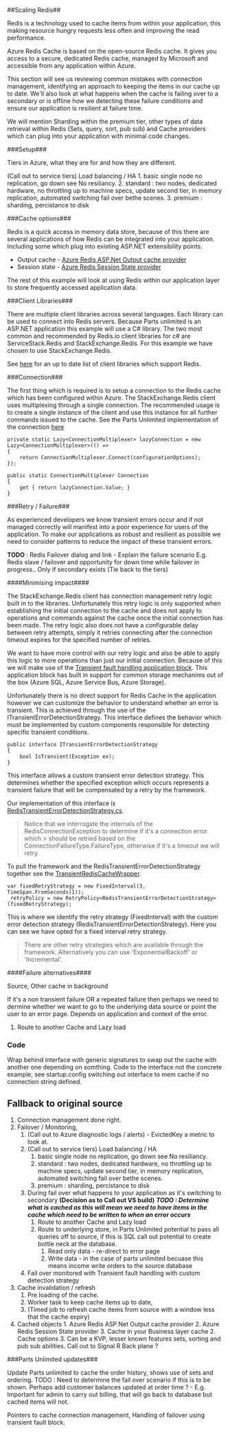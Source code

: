 ##Scaling Redis##

Redis is a technology used to cache items from within your application, this making resource hungry requests less often and improving the read performance.

Azure Redis Cache is based on the open-source Redis cache. It gives you access to a secure, dedicated Redis cache, managed by Microsoft and accessible from any application within Azure. 

This section will see us reviewing common mistakes with connection management, identifying an approach to keeping the items in our cache up to date. We'll also look at what happens when the cache is failing over to a secondary or is offline how we detecting these failure conditions and ensure our application is resilient at failure time.

We will mention Sharding within the premium tier, other types of data retrieval within Redis (Sets, query, sort, pub sub) and Cache providers which can plug into your application with minimal code changes.

###Setup###

Tiers in Azure, what they are for and how they are different.

(Call out to service tiers) Load balancing / HA
		1. basic single node no replication, go down see No resiliancy.
		2. standard : two nodes, dedicated hardware, no throttling up to machine specs, update second tier, in memory replication, automated switching fail over bethe scenes.
		3. premium : sharding, percistance to disk

###Cache options###

Redis is a quick access in memory data store, because of this there are several applications of how Redis can be integrated into your application. Including some which plug into existing ASP.NET extensibility points.

* Output cache - [Azure Redis ASP.Net Output cache provider](https://azure.microsoft.com/en-us/documentation/articles/cache-asp.net-output-cache-provider/)
* Session state - [Azure Redis Session State provider](https://azure.microsoft.com/en-us/documentation/articles/cache-asp.net-session-state-provider/)

The rest of this example will look at using Redis within our application layer to store frequently accessed application data.

###Client Libraries###

There are multiple client libraries across several languages. Each library can be used to connect into Redis servers. Because Parts unlimited is an ASP.NET application this example will use a C# library. The two most common and recommended by Redis.io client libraries for c# are ServiceStack.Redis and StackExchange.Redis.  For this example we have chosen to use StackExchange.Redis. 

See [here](http://redis.io/clients) for an up to date list of client libraries which support Redis.

###Connection###

The first thing which is required is to setup a connection to the Redis cache which has been configured within Azure. The StackExchange.Redis client uses multiplexing through a single connection. The recommended usage is to create a single instance of the client and use this instance for all further commands issued to the cache. See the Parts Unlimited implementation of the connection [here](..\..\src\PartsUnlimitedWebsite\Cache\PartsUnlimitedRedisCache.cs) 

    private static Lazy<ConnectionMultiplexer> lazyConnection = new Lazy<ConnectionMultiplexer>(() =>
    {
        return ConnectionMultiplexer.Connect(configurationOptions);
    });

    public static ConnectionMultiplexer Connection
    {
        get { return lazyConnection.Value; } 
    }

###Retry / Failure###

As experienced developers we know transient errors occur and if not managed correctly will manifest into a poor experience for users of the application. 
To make our applications as robust and resilient as possible we need to consider patterns to reduce the impact of these transient errors. 

**TODO** : Redis Failover dialog and link - Explain the failure scenario E.g. Redis slave / failover and opportunity for down time while failover in progress.. Only if secondary exists (Tie back to the tiers)

####Minimising impact####

The StackExchange.Redis client has connection management retry logic built in to the libraries. Unfortunately this retry logic is only supported when establishing the initial connection to the cache and does not apply to operations and commands against the cache once the initial connection has been made. The retry logic also does not have a configurable delay between retry attempts, simply it retries connecting after the connection timeout expires for the specified number of retries.

We want to have more control with our retry logic and also be able to apply this logic to more operations than just our initial connection. Because of this we will make use of the [Transient fault handling application block](https://msdn.microsoft.com/en-us/library/dn440719.aspx). This application block has built in support for common storage mechanims out of the box (Azure SQL, Azure Service Bus, Azure Storage). 

Unfortunately there is no direct support for Redis Cache in the application however we can customize the behavior to understand whether an error is transient. This is achieved through the use of the ITransientErrorDetectionStrategy.  This interface defines the behavior which must be implemented by custom components responsible for detecting specific transient conditions.

    public interface ITransientErrorDetectionStrategy
    { 
        bool IsTransient(Exception ex);
    }

This interface allows a custom transient error detection strategy. This determines whether the specified exception  which occurs represents a transient failure that will be compensated by a retry by the framework.

Our implementation of this interface is [RedisTransientErrorDetectionStrategy.cs](..\..\src\PartsUnlimitedWebsite\Cache\RedisTransientErrorDetectionStrategy.cs). 

> Notice that we interrogate the internals of the RedisConnectionException to determine if it's a connection error which > should be retried based on the ConnectionFailureType.FailureType, otherwise if it's a timeout we will retry.

To pull the framework and the RedisTransientErrorDetectionStrategy together see the [TransientRedisCacheWrapper](..\..\src\PartsUnlimitedWebsite\Cache\TransientRedisCacheWrapper.cs).

    var fixedRetryStrategy = new FixedInterval(3, TimeSpan.FromSeconds(1));
    _retryPolicy = new RetryPolicy<RedisTransientErrorDetectionStrategy>(fixedRetryStrategy);

This is where we identify the retry strategy (FixedInterval) with the custom error detection strategy (RedisTransientErrorDetectionStrategy). Here you can see we have opted for a fixed interval retry strategy.

> There are other retry strategies which are available through the framework. 
> Alternatively you can use 'ExponentialBackoff' or 'Incremental'.

####Failure alternatives####

Source, 
Other cache in background

If it's a non transient failure OR a repeated failure then perhaps we need to dermine whether we want to go to the underlying data source or point the user to an error page. Depends on application and context of the error.

1. Route to another Cache and Lazy load

### Code ###
Wrap behind interface with generic signatures to swap out the cache with another one depending on somthing.
Code to the interface not the concrete example, see startup.config switching out interface to mem cache if no connection string defined.

## Fallback to original source ###

1. Connection management done right.
1. Failover / Monitoring, 
	1. (Call out to Azure diagnostic logs / alerts) - EvictedKey a metric to look at. 
	2. (Call out to service tiers) Load balancing / HA
		1. basic single node no replication, go down see No resiliancy.
		2. standard : two nodes, dedicated hardware, no throttling up to machine specs, update second tier, in memory replication, automated switching fail over bethe scenes.
		3. premium : sharding, percistance to disk
	3. During fail over what happens to your application as it's switching to secondary **(Decision as to Call out VS build)** ***TODO : Determine what is cached as this will mean we need to have items in the cache which need to be written to when an error occurs***
		1. Route to another Cache and Lazy load
		1. Route to underlying store, in Parts Unlimited potential to pass all queries off to source, if this is SQL call out potential to create bottle neck at the database.
			1. Read only data - re-direct to error page 
			2. Write data - in the case of parts unlimited becuase this means income write orders to the source database
	3. Fail over monitored with Transient fault handling with custom detection strategy
2.  Cache invalidation / refresh
	1.  Pre loading of the cache.
	2.  Worker task to keep cache items up to date,  
	2.  (Timed job to refresh cache items from source with a window less that the cache expiry)
2. Cached objects
		1.  Azure Redis ASP.Net Output cache provider 
		2.  Azure Redis Session State provider
		3.  Cache in your Business layer cache
	2.  Cache options
	3.  Can be a KVP, lesser known features sets, sorting and pub sub abilities. Call out to Signal R Back plane ?

###Parts Unlimited updates###

Update Parts unlimited to cache the order history, shows use of sets and ordering. 
TODO : Need to determine the fail over scenario if this is to be shown. Perhaps add customer balances updated at order time ? - E.g. Important for admin to carry out billing, that will go back to database but cached items will not. 

Pointers to cache connection management, 
Handling of failover using transient fault block.
  
 




